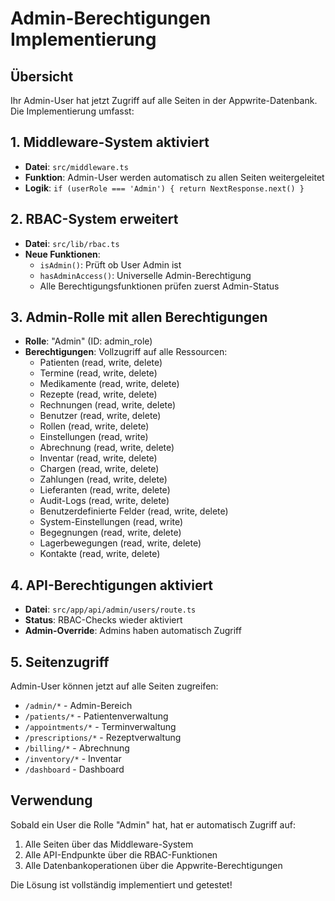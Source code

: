 # Admin-Berechtigungen Implementierung

## Übersicht
Ihr Admin-User hat jetzt Zugriff auf alle Seiten in der Appwrite-Datenbank. Die Implementierung umfasst:

## 1. Middleware-System aktiviert
- **Datei**: `src/middleware.ts`
- **Funktion**: Admin-User werden automatisch zu allen Seiten weitergeleitet
- **Logik**: `if (userRole === 'Admin') { return NextResponse.next() }`

## 2. RBAC-System erweitert
- **Datei**: `src/lib/rbac.ts`
- **Neue Funktionen**:
  - `isAdmin()`: Prüft ob User Admin ist
  - `hasAdminAccess()`: Universelle Admin-Berechtigung
  - Alle Berechtigungsfunktionen prüfen zuerst Admin-Status

## 3. Admin-Rolle mit allen Berechtigungen
- **Rolle**: "Admin" (ID: admin_role)
- **Berechtigungen**: Vollzugriff auf alle Ressourcen:
  - Patienten (read, write, delete)
  - Termine (read, write, delete)
  - Medikamente (read, write, delete)
  - Rezepte (read, write, delete)
  - Rechnungen (read, write, delete)
  - Benutzer (read, write, delete)
  - Rollen (read, write, delete)
  - Einstellungen (read, write)
  - Abrechnung (read, write, delete)
  - Inventar (read, write, delete)
  - Chargen (read, write, delete)
  - Zahlungen (read, write, delete)
  - Lieferanten (read, write, delete)
  - Audit-Logs (read, write, delete)
  - Benutzerdefinierte Felder (read, write, delete)
  - System-Einstellungen (read, write)
  - Begegnungen (read, write, delete)
  - Lagerbewegungen (read, write, delete)
  - Kontakte (read, write, delete)

## 4. API-Berechtigungen aktiviert
- **Datei**: `src/app/api/admin/users/route.ts`
- **Status**: RBAC-Checks wieder aktiviert
- **Admin-Override**: Admins haben automatisch Zugriff

## 5. Seitenzugriff
Admin-User können jetzt auf alle Seiten zugreifen:
- `/admin/*` - Admin-Bereich
- `/patients/*` - Patientenverwaltung
- `/appointments/*` - Terminverwaltung
- `/prescriptions/*` - Rezeptverwaltung
- `/billing/*` - Abrechnung
- `/inventory/*` - Inventar
- `/dashboard` - Dashboard

## Verwendung
Sobald ein User die Rolle "Admin" hat, hat er automatisch Zugriff auf:
1. Alle Seiten über das Middleware-System
2. Alle API-Endpunkte über die RBAC-Funktionen
3. Alle Datenbankoperationen über die Appwrite-Berechtigungen

Die Lösung ist vollständig implementiert und getestet!


